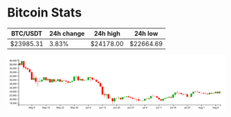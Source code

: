 # Bitcoin Stats

BTC/USDT|24h change|24h high|24h low|
|---|---|---|---|
|$23985.31|3.83%|$24178.00|$22664.69|

<img src="./chart.svg">
